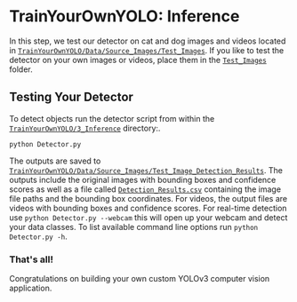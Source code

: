 # TrainYourOwnYOLO: Inference
In this step, we test our detector on cat and dog images and videos located in [`TrainYourOwnYOLO/Data/Source_Images/Test_Images`](/Data/Source_Images/Test_Images). If you like to test the detector on your own images or videos, place them in the [`Test_Images`](/Data/Source_Images/Test_Images) folder. 

## Testing Your Detector
To detect objects run the detector script from within the [`TrainYourOwnYOLO/3_Inference`](/3_Inference/) directory:.
```
python Detector.py
```
The outputs are saved to [`TrainYourOwnYOLO/Data/Source_Images/Test_Image_Detection_Results`](/Data/Source_Images/Test_Image_Detection_Results). The outputs include the original images with bounding boxes and confidence scores as well as a file called [`Detection_Results.csv`](/Data/Source_Images/Test_Image_Detection_Results/Detection_Results.csv) containing the image file paths and the bounding box coordinates. For videos, the output files are videos with bounding boxes and confidence scores. For real-time detection use `python Detector.py --webcam` this will open up your webcam and detect your data classes. To list available command line options run `python Detector.py -h`.

### That's all!
Congratulations on building your own custom YOLOv3 computer vision application.
